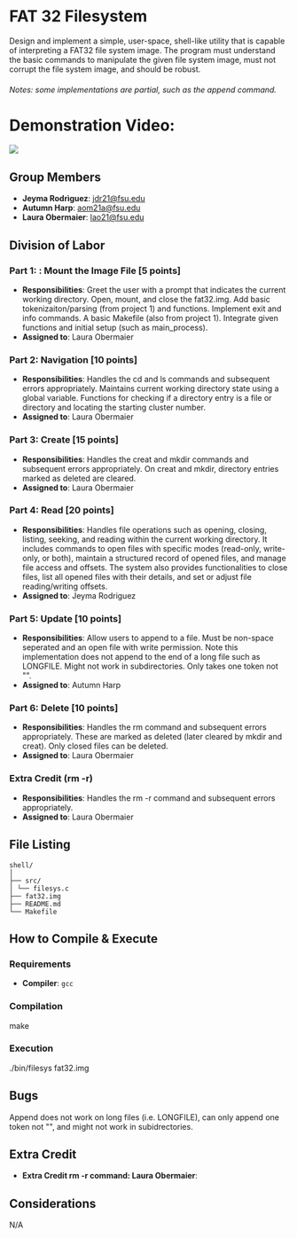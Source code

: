 # FAT 32 Filesystem
Design and implement a simple, user-space, shell-like utility that is capable of
interpreting a FAT32 file system image. The program must understand the basic commands to
manipulate the given file system image, must not corrupt the file system image, 
and should be robust. 
###### *Notes: some implementations are partial, such as the append command.*

# Demonstration Video:
[![](https://drive.google.com/uc?export=view&id=1W8ULly1Y_xJhkidqaRik8IN0dI4PwWW9)](https://youtu.be/PwfMXMGMbD8)

## Group Members
- **Jeyma Rodrìguez**: jdr21@fsu.edu
- **Autumn Harp**: aom21a@fsu.edu
- **Laura Obermaier**: lao21@fsu.edu
## Division of Labor

### Part 1: : Mount the Image File [5 points]
- **Responsibilities**: Greet the user with a prompt that indicates the current working directory.
Open, mount, and close the fat32.img. Add basic tokenizaiton/parsing (from project 1) and functions.
Implement exit and info commands. A basic Makefile (also from project 1). Integrate given functions
and initial setup (such as main_process).
- **Assigned to**: Laura Obermaier

### Part 2: Navigation [10 points]
- **Responsibilities**: Handles the cd and ls commands and subsequent errors appropriately. 
Maintains current working directory state using a global variable. Functions for
checking if a directory entry is a file or directory and locating the starting cluster number.
- **Assigned to**: Laura Obermaier

### Part 3: Create [15 points]
- **Responsibilities**: Handles the creat and mkdir commands and subsequent errors appropriately.
On creat and mkdir, directory entries marked as deleted are cleared.
- **Assigned to**: Laura Obermaier

### Part 4: Read [20 points]
- **Responsibilities**: Handles file operations such as opening, closing, listing, seeking, and 
reading within the current working directory. It includes commands to open files with specific modes
(read-only, write-only, or both), maintain a structured record of opened files, and manage file 
access and offsets. The system also provides functionalities to close files, list all opened files 
with their details, and set or adjust file reading/writing offsets. 
- **Assigned to**: Jeyma Rodriguez

### Part 5: Update [10 points]
- **Responsibilities**: Allow users to append to a file. Must be non-space seperated and an open
file with write permission. Note this implementation does not append to the end of a long file such
as LONGFILE. Might not work in subdirectories. Only takes one token not "".
- **Assigned to**: Autumn Harp

### Part 6: Delete [10 points]
- **Responsibilities**: Handles the rm command and subsequent errors appropriately. These are 
marked as deleted (later cleared by mkdir and creat). Only closed files can be deleted.
- **Assigned to**: Laura Obermaier

### Extra Credit (rm -r)
- **Responsibilities**: Handles the rm -r command and subsequent errors appropriately. 
- **Assigned to**: Laura Obermaier

## File Listing
```
shell/
│
├── src/
│ └── filesys.c
├── fat32.img
├── README.md
└── Makefile
```
## How to Compile & Execute

### Requirements
- **Compiler**: `gcc`

### Compilation
make

### Execution
./bin/filesys fat32.img

## Bugs
Append does not work on long files (i.e. LONGFILE), can only append one token not "", and might not
work in subidrectories.

## Extra Credit
- **Extra Credit rm -r command: Laura Obermaier**: 

## Considerations
N/A

